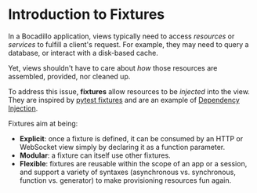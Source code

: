 # Introduction to Fixtures

In a Bocadillo application, views typically need to access _resources_ or _services_ to fulfill a client's request. For example, they may need to query a database, or interact with a disk-based cache.

Yet, views shouldn't have to care about _how_ those resources are assembled, provided, nor cleaned up.

To address this issue, **fixtures** allow resources to be _injected_ into the view. They are inspired by [pytest fixtures](https://docs.pytest.org/en/latest/fixture.html) and are an example of [Dependency Injection](https://en.wikipedia.org/wiki/Dependency_injection).

Fixtures aim at being:

- **Explicit**: once a fixture is defined, it can be consumed by an HTTP or WebSocket view simply by declaring it as a function parameter.
- **Modular**: a fixture can itself use other fixtures.
- **Flexible**: fixtures are reusable within the scope of an app or a session, and support a variety of syntaxes (asynchronous vs. synchronous, function vs. generator) to make provisioning resources fun again.
